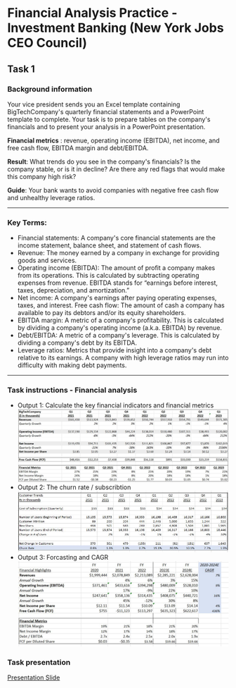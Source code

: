 #  Financial Analysis Practice - Investment Banking (New York Jobs CEO Council)

## Task 1 
### Background information
Your vice president sends you an Excel template containing BigTechCompany's quarterly financial statements and a PowerPoint template to complete. Your task is to prepare tables on the company's financials and to present your analysis in a PowerPoint presentation. 

 **Financial metrics** :  revenue, operating income (EBITDA), net income, and free cash flow, EBITDA margin and debt/EBITDA.  

**Result**: What trends do you see in the company's financials? Is the company stable, or is it in decline? Are there any red flags that would make this company high risk? 

**Guide**: Your bank wants to avoid companies with negative free cash flow and unhealthy leverage ratios.

---
### Key Terms: 

* Financial statements: A company's core financial statements are the income statement, balance sheet, and statement of cash flows.
* Revenue: The money earned by a company in exchange for providing goods and services.
* Operating income (EBITDA): The amount of profit a company makes from its operations. This is calculated by subtracting operating expenses from revenue. EBITDA stands for “earnings before interest, taxes, depreciation, and amortization.”
* Net income: A company's earnings after paying operating expenses, taxes, and interest.
Free cash flow: The amount of cash a company has available to pay its debtors and/or its equity shareholders. 
* EBITDA margin: A metric of a company's profitability. This is calculated by dividing a company's operating income (a.k.a. EBITDA) by revenue. 
* Debt/EBITDA: A metric of a company's leverage. This is calculated by dividing a company's debt by its EBITDA. 
* Leverage ratios: Metrics that provide insight into a company's debt relative to its earnings. A company with high leverage ratios may run into difficulty with making debt payments.  
---
### Task instructions - Financial analysis

* Output 1:  Calculate the key financial indicators and financial metrics
![out1](./Task1-output1.JPG) 
* Output 2: The churn rate / subscribtion
![out2](./Task1-output2.JPG)
* Output 3: Forcasting and CAGR
![out3](./Task1-output3.JPG)

### Task presentation 
[Presentation Slide](./Task%201_BigTech%20Financial%20Analysis.pptx)